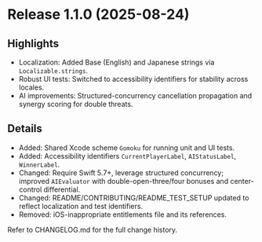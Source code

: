 # Release 1.1.0 (2025-08-24)

## Highlights
- Localization: Added Base (English) and Japanese strings via `Localizable.strings`.
- Robust UI tests: Switched to accessibility identifiers for stability across locales.
- AI improvements: Structured-concurrency cancellation propagation and synergy scoring for double threats.

## Details
- Added: Shared Xcode scheme `Gomoku` for running unit and UI tests.
- Added: Accessibility identifiers `CurrentPlayerLabel`, `AIStatusLabel`, `WinnerLabel`.
- Changed: Require Swift 5.7+, leverage structured concurrency; improved `AIEvaluator` with double-open-three/four bonuses and center-control differential.
- Changed: README/CONTRIBUTING/README_TEST_SETUP updated to reflect localization and test identifiers.
- Removed: iOS-inappropriate entitlements file and its references.

Refer to CHANGELOG.md for the full change history.
